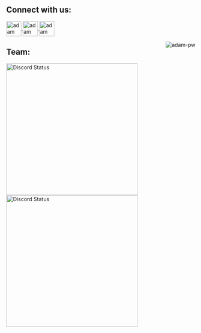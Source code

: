 <h2 align="left">Connect with us:</h2>

<a href="https://www.instagram.com/ziraflix/" target="blank">
      <img align="center" src="https://upload.wikimedia.org/wikipedia/commons/thumb/a/a5/Instagram_icon.png/600px-Instagram_icon.png" alt="adam pithewan" width="40" />
</a>

<a href="https://www.facebook.com/ziraflix/" target="blank">
      <img align="center" src="https://www.pikpng.com/pngl/b/469-4697815_favicon-96-vfldsa3ca-facebook-icon-twitter-icon-facebook.png" alt="adam pithewan" width="40" />
</a>

<a href="https://discord.gg/kYFy8JwVfd" target="blank">
      <img align="center" src="https://i.pinimg.com/originals/1a/9a/f1/1a9af177bdcd0bd93568e59bb7600cbe.png" alt="adam pithewan" width="40" />
</a>


<p><img align="right" src="https://github.com/Adam-pw/Adam-pw/blob/main/animation_500_kxa883sd.gif" alt="adam-pw" /></p>

<h2>Team:</h2>

<a href="https://discord.com/users/319321727630835712" target="_blank">
    <img width="350px" alt="Discord Status" src="https://lanyard.cnrad.dev/api/319321727630835712?hideTimestamp=true&borderRadius=5px">
</a>

<a href="https://discord.com/users/686489824546390026" target="_blank">
    <img width="350px" alt="Discord Status" src="https://lanyard.cnrad.dev/api/686489824546390026?hideTimestamp=true&borderRadius=5px">
</a>
